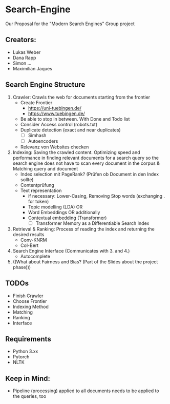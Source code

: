 # Search-Engine
 Our Proposal for the "Modern Search Engines" Group project

## Creators:
 - Lukas Weber
 - Dana Rapp
 - Simon ...
 - Maximilian Jaques

## Search Engine Structure
1. Crawler: Crawls the web for documents starting from the frontier
    - Create Frontier
       - https://uni-tuebingen.de/
       - https://www.tuebingen.de/
    - Be able to stop in between. With Done and Todo list
    - Consider Access control (robots.txt)
    - Duplicate detection (exact and near duplicates)
      - [ ] Simhash
      - [ ] Autoencoders
    - Relevanz von Websites checken
3. Indexing: Saving the crawled content. Optimizing speed and performance in finding relevant documents for a search query so the search engine does not have to scan every document in the corpus & Matching query and document
     - Index selection mit PageRank? (Prüfen ob Document in den Index sollte)
     - Contentprüfung
     - Text representation
       - if necessary: Lower-Casing, Removing Stop words (exchanging . for <end> token)
       - Topic modelling (LDA)
         OR
       - Word Embeddings
         OR additionally
       - Contextual embedding (Transformer)
         - [ ] Transformer Memory as a Differentiable Search Index
5. Retrieval & Ranking: Process of reading the index and returning the desired results
    - Conv-KNRM
    - Col-Bert
6. Search Engine Interface (Communicates with 3. and 4.)
    - Autocomplete
7. ((What about Fairness and Bias? (Part of the Slides about the project phase)))

## TODOs
- Finish Crawler
- Choose Frontier
- Indexing Method
- Matching
- Ranking
- Interface

## Requirements
- Python 3.xx
- Pytorch
- NLTK


## Keep in Mind:
- Pipeline (processing) applied to all documents needs to be applied to the queries, too
